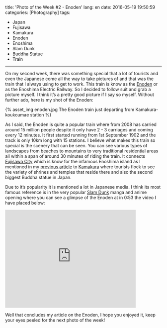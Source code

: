 title: 'Photo of the Week #2 - Enoden'
lang: en
date: 2016-05-19 19:50:59
categories: [Photography]
tags:
- Japan
- Fujisawa
- Kamakura
- Enoden
- Enoshima
- Slam Dunk
- Buddha Statue
- Train
---

On my second week, there was something special that a lot of tourists and even the Japanese come all the way to take pictures of and that was the train that I always using to get to work. This train is know as the [Enoden](https://translate.google.co.jp/translate?hl=en&sl=ja&u=https://www.enoden.co.jp/&prev=search) or as the Enoshima Electric Railway. So I decided to follow suit and grab a picture myself. I think it’s a pretty good picture if I say so myself. Without further ado, here is my shot of the Enoden:

<!--more-->

{% asset_img enoden.jpg The Enoden train just departing from Kamakura-koukoumae station %}

As I said, the Enoden is quite a popular train where from 2008 has carried around 15 million people despite it only have 2 - 3 carriages and coming every 12 minutes. It first started running from 1st September 1902 and the track is only 10km long with 15 stations. I believe what makes this train so special is the scenery that can be seen. You can see various types of landscapes from beaches to mountains to very traditional residential areas all within a span of around 30 minutes of riding the train. It connects [Fujisawa City](https://www.tripadvisor.com/Attractions-g1021277-Activities-Fujisawa_Kanagawa_Prefecture_Kanto.html) which is know for the infamous Enoshima island as I mentioned in my [previous article](http://blog.kevinadu.com/en/Photo-of-the-Week-1-Kugenuma/) to [Kamakura](http://www.japan-guide.com/e/e2166.html) where tourists flock to see the variety of shrines and temples that reside there and also the second biggest Buddha statue in Japan.

Due to it’s popularity it is mentioned a lot in Japanese media. I think its most famous reference is in the very popular [Slam Dunk](http://www.imdb.com/title/tt0965547/) manga and anime opening where you can see a glimpse of the Enoden at in 0:53 the video I have placed below:

<iframe width="420" height="315" src="https://www.youtube.com/embed/iW4atnm_5h0" frameborder="0" allowfullscreen></iframe>

Well that concludes my article on the Enoden, I hope you enjoyed it, keep your eyes peeled for the next photo of the week!
